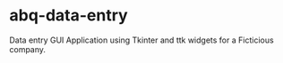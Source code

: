 # abq-data-entry
Data entry GUI Application using Tkinter and ttk widgets for a Ficticious company.
